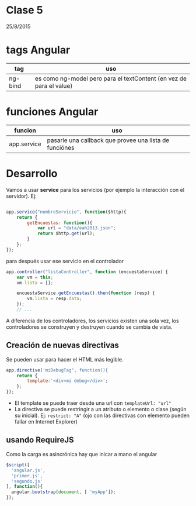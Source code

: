 # Clase 5
25/8/2015

# tags Angular

tag              | uso
-----------------|------------------------------------------
ng-bind          | es como ng-model pero para el textContent (en vez de para el value)

# funciones Angular

funcion          |	uso
-----------------|-----
app.service      | pasarle una callback que provee una lista de funciónes



# Desarrollo

Vamos a usar **service** para los servicios (por ejemplo la interacción con el servidor). Ej:

```js

app.service("nombreServicio", function($http){
    return {
        getEncuestas: function(){
            var url = "data/eah2013.json";
            return $http.get(url);
        }
    };
});
```

para después usar ese servicio en el controlador

```js
app.controller("listaController", function (encuestaService) {
    var vm = this;
    vm.lista = [];

    encuestaService.getEncuestas().then(function (resp) {
        vm.lista = resp.data;
    });
    // ...
```

A diferencia de los controladores, los servicios existen una sola vez, los controladores se construyen y destruyen cuando se cambia de vista. 

## Creación de nuevas directivas

Se pueden usar para hacer el HTML más legible. 
```js
app.directive('miDebugTag", function(){
    return {
        template:'<div>mi debug</div>';
    };
});
```
  * El template se puede traer desde una url con `templateUrl: "url"`
  * La directiva se puede restringir a un atributo o elemento o clase (según su inicial). Ej: `restrict: "A"` (ojo con las directivas con elemento pueden fallar en Internet Explorer)

## usando RequireJS

Como la carga es asincrónica hay que inicar a mano el angular

```js
$script([
  'angular.js', 
  'primer.js',
  'segundo.js'
], function(){
  angular.bootstrap(document, [ 'myApp']);
});
